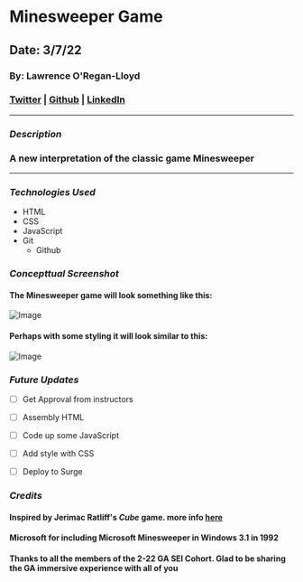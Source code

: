 # Minesweeper Game

## Date: 3/7/22

### By: Lawrence O'Regan-Lloyd

### [Twitter](https://twitter.com/Lawrence_OL) | [Github](https://github.com/LawrenceOL) | [LinkedIn](https://www.linkedin.com/in/lawrenceol/)

---

### ***Description***

### A new interpretation of the classic game Minesweeper

---

### ***Technologies Used***

- HTML
- CSS
- JavaScript
- Git
  - Github

### ***Concepttual Screenshot***

#### The Minesweeper game will look something like this:

![Image](https://i.imgur.com/7tD0yuC.jpeg)

#### Perhaps with some styling it will look similar to this:

![Image](https://i.imgur.com/0eaBYk7.png)

### ***Future Updates***

- [ ] Get Approval from instructors
- [ ] Assembly HTML
- [ ] Code up some JavaScript
- [ ] Add style with CSS
- [ ] Deploy to Surge 


### ***Credits***
#### Inspired by Jerimac Ratliff's *Cube* game. more info [here](www.bing.com)
#### Microsoft for including Microsoft Minesweeper in Windows 3.1 in 1992
#### Thanks to all the members of the 2-22 GA SEI Cohort. Glad to be sharing the GA immersive experience with all of you

